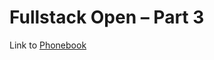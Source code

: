 # **Fullstack Open – Part 3**

Link to [Phonebook](https://fullstack-open-part3-backend-9t1x.onrender.com)
